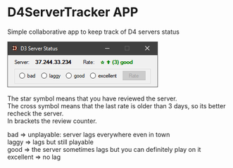 # D4ServerTracker APP
Simple collaborative app to keep track of D4 servers status

![Screenshot of the app](https://github.com/shamalaya83/D3ServerStatus/blob/main/image.png)

The star symbol means that you have reviewed the server.  
The cross symbol means that the last rate is older than 3 days, so its better recheck the server.  
In brackets the review counter.  

bad => unplayable: server lags everywhere even in town  
laggy => lags but still playable  
good => the server sometimes lags but you can definitely play on it  
excellent => no lag  

